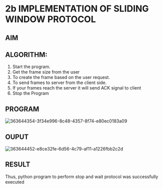 # 2b IMPLEMENTATION OF SLIDING WINDOW PROTOCOL
## AIM
## ALGORITHM:
1. Start the program.
2. Get the frame size from the user
3. To create the frame based on the user request.
4. To send frames to server from the client side.
5. If your frames reach the server it will send ACK signal to client
6. Stop the Program
## PROGRAM

![363644354-3f34e996-8c48-4357-8f74-e80ec0183a09](https://github.com/user-attachments/assets/e3174d0a-638b-4482-99e4-d2c91da1c0fa)


## OUPUT

![363644452-e8ce32fe-6d56-4c79-af11-a1226fbb2c2d](https://github.com/user-attachments/assets/eacc0c32-1f58-4cc2-afbe-d39523909e01)


## RESULT
Thus, python program to perform stop and wait protocol was successfully executed
